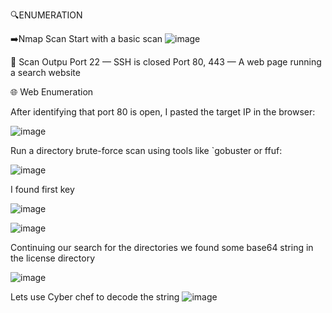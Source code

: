 🔍ENUMERATION

➡️Nmap Scan
Start with a basic scan
![image](https://github.com/user-attachments/assets/f3d3af79-a850-46d8-bcb0-07d31ec4afc1)

📄 Scan Outpu
Port 22 — SSH is closed
Port 80, 443 — A web page running a search website

🌐 Web Enumeration

After identifying that port 80 is open, I pasted the target IP in the browser:

![image](https://github.com/user-attachments/assets/619de8d0-ed3a-491d-9b5a-cc584dadbaf9)

 Run a directory brute-force scan using tools like `gobuster or ffuf:

 ![image](https://github.com/user-attachments/assets/88d82d36-75f6-4526-a7a8-4a1d1ddd40fe)

 I found first key 
 
 ![image](https://github.com/user-attachments/assets/9fb6b5d8-7598-4ab8-97f8-1a78de772fd2)

 
 ![image](https://github.com/user-attachments/assets/f0915338-0451-4a8b-a6b6-b46cf68325bb)

 Continuing our search for the directories we found some base64 string in the license directory

 ![image](https://github.com/user-attachments/assets/65608cac-f767-48b1-8814-30c1d3a8127c)

Lets use Cyber chef to decode the string 
 ![image](https://github.com/user-attachments/assets/73d2c715-e09e-4efa-92e8-5e69485898cd)


 



 


 






